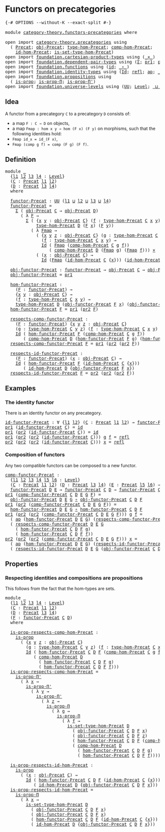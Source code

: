# Functors on precategories

<pre class="Agda"><a id="38" class="Symbol">{-#</a> <a id="42" class="Keyword">OPTIONS</a> <a id="50" class="Pragma">--without-K</a> <a id="62" class="Pragma">--exact-split</a> <a id="76" class="Symbol">#-}</a>

<a id="81" class="Keyword">module</a> <a id="88" href="category-theory.functors-precategories.html" class="Module">category-theory.functors-precategories</a> <a id="127" class="Keyword">where</a>

<a id="134" class="Keyword">open</a> <a id="139" class="Keyword">import</a> <a id="146" href="category-theory.precategories.html" class="Module">category-theory.precategories</a> <a id="176" class="Keyword">using</a>
  <a id="184" class="Symbol">(</a> <a id="186" href="category-theory.precategories.html#2242" class="Function">Precat</a><a id="192" class="Symbol">;</a> <a id="194" href="category-theory.precategories.html#2555" class="Function">obj-Precat</a><a id="204" class="Symbol">;</a> <a id="206" href="category-theory.precategories.html#2674" class="Function">type-hom-Precat</a><a id="221" class="Symbol">;</a> <a id="223" href="category-theory.precategories.html#3056" class="Function">comp-hom-Precat</a><a id="238" class="Symbol">;</a>
    <a id="244" href="category-theory.precategories.html#3833" class="Function">id-hom-Precat</a><a id="257" class="Symbol">;</a> <a id="259" href="category-theory.precategories.html#2772" class="Function">is-set-type-hom-Precat</a><a id="281" class="Symbol">)</a>
<a id="283" class="Keyword">open</a> <a id="288" class="Keyword">import</a> <a id="295" href="foundation.cartesian-product-types.html" class="Module">foundation.cartesian-product-types</a> <a id="330" class="Keyword">using</a> <a id="336" class="Symbol">(</a><a id="337" href="foundation-core.cartesian-product-types.html#577" class="Function Operator">_×_</a><a id="340" class="Symbol">)</a>
<a id="342" class="Keyword">open</a> <a id="347" class="Keyword">import</a> <a id="354" href="foundation.dependent-pair-types.html" class="Module">foundation.dependent-pair-types</a> <a id="386" class="Keyword">using</a> <a id="392" class="Symbol">(</a><a id="393" href="foundation-core.dependent-pair-types.html#502" class="Record">Σ</a><a id="394" class="Symbol">;</a> <a id="396" href="foundation-core.dependent-pair-types.html#592" class="Field">pr1</a><a id="399" class="Symbol">;</a> <a id="401" href="foundation-core.dependent-pair-types.html#604" class="Field">pr2</a><a id="404" class="Symbol">)</a>
<a id="406" class="Keyword">open</a> <a id="411" class="Keyword">import</a> <a id="418" href="foundation.functions.html" class="Module">foundation.functions</a> <a id="439" class="Keyword">using</a> <a id="445" class="Symbol">(</a><a id="446" href="foundation-core.functions.html#309" class="Function">id</a><a id="448" class="Symbol">;</a> <a id="450" href="foundation-core.functions.html#407" class="Function Operator">_∘_</a><a id="453" class="Symbol">)</a>
<a id="455" class="Keyword">open</a> <a id="460" class="Keyword">import</a> <a id="467" href="foundation.identity-types.html" class="Module">foundation.identity-types</a> <a id="493" class="Keyword">using</a> <a id="499" class="Symbol">(</a><a id="500" href="foundation-core.identity-types.html#1754" class="Datatype">Id</a><a id="502" class="Symbol">;</a> <a id="504" href="foundation-core.identity-types.html#1807" class="InductiveConstructor">refl</a><a id="508" class="Symbol">;</a> <a id="510" href="foundation-core.identity-types.html#3990" class="Function">ap</a><a id="512" class="Symbol">;</a> <a id="514" href="foundation-core.identity-types.html#2412" class="Function Operator">_∙_</a><a id="517" class="Symbol">)</a>
<a id="519" class="Keyword">open</a> <a id="524" class="Keyword">import</a> <a id="531" href="foundation.propositions.html" class="Module">foundation.propositions</a> <a id="555" class="Keyword">using</a>
  <a id="563" class="Symbol">(</a> <a id="565" href="foundation-core.propositions.html#1295" class="Function">is-prop</a><a id="572" class="Symbol">;</a> <a id="574" href="foundation-core.propositions.html#6147" class="Function">is-prop-Π</a><a id="583" class="Symbol">;</a> <a id="585" href="foundation-core.propositions.html#6908" class="Function">is-prop-Π&#39;</a><a id="595" class="Symbol">)</a>
<a id="597" class="Keyword">open</a> <a id="602" class="Keyword">import</a> <a id="609" href="foundation.universe-levels.html" class="Module">foundation.universe-levels</a> <a id="636" class="Keyword">using</a> <a id="642" class="Symbol">(</a><a id="643" href="foundation-core.universe-levels.html#222" class="Primitive">UU</a><a id="645" class="Symbol">;</a> <a id="647" href="Agda.Primitive.html#597" class="Postulate">Level</a><a id="652" class="Symbol">;</a> <a id="654" href="Agda.Primitive.html#810" class="Primitive Operator">_⊔_</a><a id="657" class="Symbol">)</a>
</pre>
## Idea

A functor from a precategory `C` to a precategory `D` consists of:
- a map `F : C → D` on objects,
- a map `Fmap : hom x y → hom (F x) (F y)` on morphisms,
such that the following identities hold:
- `Fmap id_x = id_(F x)`,
- `Fmap (comp g f) = comp (F g) (F f)`.

## Definition

<pre class="Agda"><a id="960" class="Keyword">module</a> <a id="967" href="category-theory.functors-precategories.html#967" class="Module">_</a>
  <a id="971" class="Symbol">{</a><a id="972" href="category-theory.functors-precategories.html#972" class="Bound">l1</a> <a id="975" href="category-theory.functors-precategories.html#975" class="Bound">l2</a> <a id="978" href="category-theory.functors-precategories.html#978" class="Bound">l3</a> <a id="981" href="category-theory.functors-precategories.html#981" class="Bound">l4</a> <a id="984" class="Symbol">:</a> <a id="986" href="Agda.Primitive.html#597" class="Postulate">Level</a><a id="991" class="Symbol">}</a>
  <a id="995" class="Symbol">(</a><a id="996" href="category-theory.functors-precategories.html#996" class="Bound">C</a> <a id="998" class="Symbol">:</a> <a id="1000" href="category-theory.precategories.html#2242" class="Function">Precat</a> <a id="1007" href="category-theory.functors-precategories.html#972" class="Bound">l1</a> <a id="1010" href="category-theory.functors-precategories.html#975" class="Bound">l2</a><a id="1012" class="Symbol">)</a>
  <a id="1016" class="Symbol">(</a><a id="1017" href="category-theory.functors-precategories.html#1017" class="Bound">D</a> <a id="1019" class="Symbol">:</a> <a id="1021" href="category-theory.precategories.html#2242" class="Function">Precat</a> <a id="1028" href="category-theory.functors-precategories.html#978" class="Bound">l3</a> <a id="1031" href="category-theory.functors-precategories.html#981" class="Bound">l4</a><a id="1033" class="Symbol">)</a>
  <a id="1037" class="Keyword">where</a>

  <a id="1046" href="category-theory.functors-precategories.html#1046" class="Function">functor-Precat</a> <a id="1061" class="Symbol">:</a> <a id="1063" href="foundation-core.universe-levels.html#222" class="Primitive">UU</a> <a id="1066" class="Symbol">(</a><a id="1067" href="category-theory.functors-precategories.html#972" class="Bound">l1</a> <a id="1070" href="Agda.Primitive.html#810" class="Primitive Operator">⊔</a> <a id="1072" href="category-theory.functors-precategories.html#975" class="Bound">l2</a> <a id="1075" href="Agda.Primitive.html#810" class="Primitive Operator">⊔</a> <a id="1077" href="category-theory.functors-precategories.html#978" class="Bound">l3</a> <a id="1080" href="Agda.Primitive.html#810" class="Primitive Operator">⊔</a> <a id="1082" href="category-theory.functors-precategories.html#981" class="Bound">l4</a><a id="1084" class="Symbol">)</a>
  <a id="1088" href="category-theory.functors-precategories.html#1046" class="Function">functor-Precat</a> <a id="1103" class="Symbol">=</a>
    <a id="1109" href="foundation-core.dependent-pair-types.html#502" class="Record">Σ</a> <a id="1111" class="Symbol">(</a> <a id="1113" href="category-theory.precategories.html#2555" class="Function">obj-Precat</a> <a id="1124" href="category-theory.functors-precategories.html#996" class="Bound">C</a> <a id="1126" class="Symbol">→</a> <a id="1128" href="category-theory.precategories.html#2555" class="Function">obj-Precat</a> <a id="1139" href="category-theory.functors-precategories.html#1017" class="Bound">D</a><a id="1140" class="Symbol">)</a>
      <a id="1148" class="Symbol">(</a> <a id="1150" class="Symbol">λ</a> <a id="1152" href="category-theory.functors-precategories.html#1152" class="Bound">F</a> <a id="1154" class="Symbol">→</a>
        <a id="1164" href="foundation-core.dependent-pair-types.html#502" class="Record">Σ</a> <a id="1166" class="Symbol">(</a> <a id="1168" class="Symbol">{</a><a id="1169" href="category-theory.functors-precategories.html#1169" class="Bound">x</a> <a id="1171" href="category-theory.functors-precategories.html#1171" class="Bound">y</a> <a id="1173" class="Symbol">:</a> <a id="1175" href="category-theory.precategories.html#2555" class="Function">obj-Precat</a> <a id="1186" href="category-theory.functors-precategories.html#996" class="Bound">C</a><a id="1187" class="Symbol">}</a> <a id="1189" class="Symbol">(</a><a id="1190" href="category-theory.functors-precategories.html#1190" class="Bound">f</a> <a id="1192" class="Symbol">:</a> <a id="1194" href="category-theory.precategories.html#2674" class="Function">type-hom-Precat</a> <a id="1210" href="category-theory.functors-precategories.html#996" class="Bound">C</a> <a id="1212" href="category-theory.functors-precategories.html#1169" class="Bound">x</a> <a id="1214" href="category-theory.functors-precategories.html#1171" class="Bound">y</a><a id="1215" class="Symbol">)</a> <a id="1217" class="Symbol">→</a>
            <a id="1231" href="category-theory.precategories.html#2674" class="Function">type-hom-Precat</a> <a id="1247" href="category-theory.functors-precategories.html#1017" class="Bound">D</a> <a id="1249" class="Symbol">(</a><a id="1250" href="category-theory.functors-precategories.html#1152" class="Bound">F</a> <a id="1252" href="category-theory.functors-precategories.html#1169" class="Bound">x</a><a id="1253" class="Symbol">)</a> <a id="1255" class="Symbol">(</a><a id="1256" href="category-theory.functors-precategories.html#1152" class="Bound">F</a> <a id="1258" href="category-theory.functors-precategories.html#1171" class="Bound">y</a><a id="1259" class="Symbol">))</a>
          <a id="1272" class="Symbol">(</a> <a id="1274" class="Symbol">λ</a> <a id="1276" href="category-theory.functors-precategories.html#1276" class="Bound">Fmap</a> <a id="1281" class="Symbol">→</a>
            <a id="1295" class="Symbol">(</a> <a id="1297" class="Symbol">{</a><a id="1298" href="category-theory.functors-precategories.html#1298" class="Bound">x</a> <a id="1300" href="category-theory.functors-precategories.html#1300" class="Bound">y</a> <a id="1302" href="category-theory.functors-precategories.html#1302" class="Bound">z</a> <a id="1304" class="Symbol">:</a> <a id="1306" href="category-theory.precategories.html#2555" class="Function">obj-Precat</a> <a id="1317" href="category-theory.functors-precategories.html#996" class="Bound">C</a><a id="1318" class="Symbol">}</a> <a id="1320" class="Symbol">(</a><a id="1321" href="category-theory.functors-precategories.html#1321" class="Bound">g</a> <a id="1323" class="Symbol">:</a> <a id="1325" href="category-theory.precategories.html#2674" class="Function">type-hom-Precat</a> <a id="1341" href="category-theory.functors-precategories.html#996" class="Bound">C</a> <a id="1343" href="category-theory.functors-precategories.html#1300" class="Bound">y</a> <a id="1345" href="category-theory.functors-precategories.html#1302" class="Bound">z</a><a id="1346" class="Symbol">)</a>
              <a id="1362" class="Symbol">(</a><a id="1363" href="category-theory.functors-precategories.html#1363" class="Bound">f</a> <a id="1365" class="Symbol">:</a> <a id="1367" href="category-theory.precategories.html#2674" class="Function">type-hom-Precat</a> <a id="1383" href="category-theory.functors-precategories.html#996" class="Bound">C</a> <a id="1385" href="category-theory.functors-precategories.html#1298" class="Bound">x</a> <a id="1387" href="category-theory.functors-precategories.html#1300" class="Bound">y</a><a id="1388" class="Symbol">)</a> <a id="1390" class="Symbol">→</a>
              <a id="1406" href="foundation-core.identity-types.html#1754" class="Datatype">Id</a> <a id="1409" class="Symbol">(</a> <a id="1411" href="category-theory.functors-precategories.html#1276" class="Bound">Fmap</a> <a id="1416" class="Symbol">(</a><a id="1417" href="category-theory.precategories.html#3056" class="Function">comp-hom-Precat</a> <a id="1433" href="category-theory.functors-precategories.html#996" class="Bound">C</a> <a id="1435" href="category-theory.functors-precategories.html#1321" class="Bound">g</a> <a id="1437" href="category-theory.functors-precategories.html#1363" class="Bound">f</a><a id="1438" class="Symbol">))</a>
                 <a id="1458" class="Symbol">(</a> <a id="1460" href="category-theory.precategories.html#3056" class="Function">comp-hom-Precat</a> <a id="1476" href="category-theory.functors-precategories.html#1017" class="Bound">D</a> <a id="1478" class="Symbol">(</a><a id="1479" href="category-theory.functors-precategories.html#1276" class="Bound">Fmap</a> <a id="1484" href="category-theory.functors-precategories.html#1321" class="Bound">g</a><a id="1485" class="Symbol">)</a> <a id="1487" class="Symbol">(</a><a id="1488" href="category-theory.functors-precategories.html#1276" class="Bound">Fmap</a> <a id="1493" href="category-theory.functors-precategories.html#1363" class="Bound">f</a><a id="1494" class="Symbol">)))</a> <a id="1498" href="foundation-core.cartesian-product-types.html#577" class="Function Operator">×</a>
            <a id="1512" class="Symbol">(</a> <a id="1514" class="Symbol">(</a><a id="1515" href="category-theory.functors-precategories.html#1515" class="Bound">x</a> <a id="1517" class="Symbol">:</a> <a id="1519" href="category-theory.precategories.html#2555" class="Function">obj-Precat</a> <a id="1530" href="category-theory.functors-precategories.html#996" class="Bound">C</a><a id="1531" class="Symbol">)</a> <a id="1533" class="Symbol">→</a>
              <a id="1549" href="foundation-core.identity-types.html#1754" class="Datatype">Id</a> <a id="1552" class="Symbol">(</a><a id="1553" href="category-theory.functors-precategories.html#1276" class="Bound">Fmap</a> <a id="1558" class="Symbol">(</a><a id="1559" href="category-theory.precategories.html#3833" class="Function">id-hom-Precat</a> <a id="1573" href="category-theory.functors-precategories.html#996" class="Bound">C</a> <a id="1575" class="Symbol">{</a><a id="1576" href="category-theory.functors-precategories.html#1515" class="Bound">x</a><a id="1577" class="Symbol">}))</a> <a id="1581" class="Symbol">(</a><a id="1582" href="category-theory.precategories.html#3833" class="Function">id-hom-Precat</a> <a id="1596" href="category-theory.functors-precategories.html#1017" class="Bound">D</a> <a id="1598" class="Symbol">{</a><a id="1599" href="category-theory.functors-precategories.html#1152" class="Bound">F</a> <a id="1601" href="category-theory.functors-precategories.html#1515" class="Bound">x</a><a id="1602" class="Symbol">}))))</a>

  <a id="1611" href="category-theory.functors-precategories.html#1611" class="Function">obj-functor-Precat</a> <a id="1630" class="Symbol">:</a> <a id="1632" href="category-theory.functors-precategories.html#1046" class="Function">functor-Precat</a> <a id="1647" class="Symbol">→</a> <a id="1649" href="category-theory.precategories.html#2555" class="Function">obj-Precat</a> <a id="1660" href="category-theory.functors-precategories.html#996" class="Bound">C</a> <a id="1662" class="Symbol">→</a> <a id="1664" href="category-theory.precategories.html#2555" class="Function">obj-Precat</a> <a id="1675" href="category-theory.functors-precategories.html#1017" class="Bound">D</a>
  <a id="1679" href="category-theory.functors-precategories.html#1611" class="Function">obj-functor-Precat</a> <a id="1698" class="Symbol">=</a> <a id="1700" href="foundation-core.dependent-pair-types.html#592" class="Field">pr1</a>

  <a id="1707" href="category-theory.functors-precategories.html#1707" class="Function">hom-functor-Precat</a> <a id="1726" class="Symbol">:</a>
    <a id="1732" class="Symbol">(</a><a id="1733" href="category-theory.functors-precategories.html#1733" class="Bound">F</a> <a id="1735" class="Symbol">:</a> <a id="1737" href="category-theory.functors-precategories.html#1046" class="Function">functor-Precat</a><a id="1751" class="Symbol">)</a> <a id="1753" class="Symbol">→</a>
    <a id="1759" class="Symbol">{</a><a id="1760" href="category-theory.functors-precategories.html#1760" class="Bound">x</a> <a id="1762" href="category-theory.functors-precategories.html#1762" class="Bound">y</a> <a id="1764" class="Symbol">:</a> <a id="1766" href="category-theory.precategories.html#2555" class="Function">obj-Precat</a> <a id="1777" href="category-theory.functors-precategories.html#996" class="Bound">C</a><a id="1778" class="Symbol">}</a> <a id="1780" class="Symbol">→</a>
    <a id="1786" class="Symbol">(</a><a id="1787" href="category-theory.functors-precategories.html#1787" class="Bound">f</a> <a id="1789" class="Symbol">:</a> <a id="1791" href="category-theory.precategories.html#2674" class="Function">type-hom-Precat</a> <a id="1807" href="category-theory.functors-precategories.html#996" class="Bound">C</a> <a id="1809" href="category-theory.functors-precategories.html#1760" class="Bound">x</a> <a id="1811" href="category-theory.functors-precategories.html#1762" class="Bound">y</a><a id="1812" class="Symbol">)</a> <a id="1814" class="Symbol">→</a>
    <a id="1820" href="category-theory.precategories.html#2674" class="Function">type-hom-Precat</a> <a id="1836" href="category-theory.functors-precategories.html#1017" class="Bound">D</a> <a id="1838" class="Symbol">(</a><a id="1839" href="category-theory.functors-precategories.html#1611" class="Function">obj-functor-Precat</a> <a id="1858" href="category-theory.functors-precategories.html#1733" class="Bound">F</a> <a id="1860" href="category-theory.functors-precategories.html#1760" class="Bound">x</a><a id="1861" class="Symbol">)</a> <a id="1863" class="Symbol">(</a><a id="1864" href="category-theory.functors-precategories.html#1611" class="Function">obj-functor-Precat</a> <a id="1883" href="category-theory.functors-precategories.html#1733" class="Bound">F</a> <a id="1885" href="category-theory.functors-precategories.html#1762" class="Bound">y</a><a id="1886" class="Symbol">)</a>
  <a id="1890" href="category-theory.functors-precategories.html#1707" class="Function">hom-functor-Precat</a> <a id="1909" href="category-theory.functors-precategories.html#1909" class="Bound">F</a> <a id="1911" class="Symbol">=</a> <a id="1913" href="foundation-core.dependent-pair-types.html#592" class="Field">pr1</a> <a id="1917" class="Symbol">(</a><a id="1918" href="foundation-core.dependent-pair-types.html#604" class="Field">pr2</a> <a id="1922" href="category-theory.functors-precategories.html#1909" class="Bound">F</a><a id="1923" class="Symbol">)</a>

  <a id="1928" href="category-theory.functors-precategories.html#1928" class="Function">respects-comp-functor-Precat</a> <a id="1957" class="Symbol">:</a>
    <a id="1963" class="Symbol">(</a><a id="1964" href="category-theory.functors-precategories.html#1964" class="Bound">F</a> <a id="1966" class="Symbol">:</a> <a id="1968" href="category-theory.functors-precategories.html#1046" class="Function">functor-Precat</a><a id="1982" class="Symbol">)</a> <a id="1984" class="Symbol">{</a><a id="1985" href="category-theory.functors-precategories.html#1985" class="Bound">x</a> <a id="1987" href="category-theory.functors-precategories.html#1987" class="Bound">y</a> <a id="1989" href="category-theory.functors-precategories.html#1989" class="Bound">z</a> <a id="1991" class="Symbol">:</a> <a id="1993" href="category-theory.precategories.html#2555" class="Function">obj-Precat</a> <a id="2004" href="category-theory.functors-precategories.html#996" class="Bound">C</a><a id="2005" class="Symbol">}</a>
    <a id="2011" class="Symbol">(</a><a id="2012" href="category-theory.functors-precategories.html#2012" class="Bound">g</a> <a id="2014" class="Symbol">:</a> <a id="2016" href="category-theory.precategories.html#2674" class="Function">type-hom-Precat</a> <a id="2032" href="category-theory.functors-precategories.html#996" class="Bound">C</a> <a id="2034" href="category-theory.functors-precategories.html#1987" class="Bound">y</a> <a id="2036" href="category-theory.functors-precategories.html#1989" class="Bound">z</a><a id="2037" class="Symbol">)</a> <a id="2039" class="Symbol">(</a><a id="2040" href="category-theory.functors-precategories.html#2040" class="Bound">f</a> <a id="2042" class="Symbol">:</a> <a id="2044" href="category-theory.precategories.html#2674" class="Function">type-hom-Precat</a> <a id="2060" href="category-theory.functors-precategories.html#996" class="Bound">C</a> <a id="2062" href="category-theory.functors-precategories.html#1985" class="Bound">x</a> <a id="2064" href="category-theory.functors-precategories.html#1987" class="Bound">y</a><a id="2065" class="Symbol">)</a> <a id="2067" class="Symbol">→</a>
    <a id="2073" href="foundation-core.identity-types.html#1754" class="Datatype">Id</a> <a id="2076" class="Symbol">(</a> <a id="2078" href="category-theory.functors-precategories.html#1707" class="Function">hom-functor-Precat</a> <a id="2097" href="category-theory.functors-precategories.html#1964" class="Bound">F</a> <a id="2099" class="Symbol">(</a><a id="2100" href="category-theory.precategories.html#3056" class="Function">comp-hom-Precat</a> <a id="2116" href="category-theory.functors-precategories.html#996" class="Bound">C</a> <a id="2118" href="category-theory.functors-precategories.html#2012" class="Bound">g</a> <a id="2120" href="category-theory.functors-precategories.html#2040" class="Bound">f</a><a id="2121" class="Symbol">))</a>
       <a id="2131" class="Symbol">(</a> <a id="2133" href="category-theory.precategories.html#3056" class="Function">comp-hom-Precat</a> <a id="2149" href="category-theory.functors-precategories.html#1017" class="Bound">D</a> <a id="2151" class="Symbol">(</a><a id="2152" href="category-theory.functors-precategories.html#1707" class="Function">hom-functor-Precat</a> <a id="2171" href="category-theory.functors-precategories.html#1964" class="Bound">F</a> <a id="2173" href="category-theory.functors-precategories.html#2012" class="Bound">g</a><a id="2174" class="Symbol">)</a> <a id="2176" class="Symbol">(</a><a id="2177" href="category-theory.functors-precategories.html#1707" class="Function">hom-functor-Precat</a> <a id="2196" href="category-theory.functors-precategories.html#1964" class="Bound">F</a> <a id="2198" href="category-theory.functors-precategories.html#2040" class="Bound">f</a><a id="2199" class="Symbol">))</a>
  <a id="2204" href="category-theory.functors-precategories.html#1928" class="Function">respects-comp-functor-Precat</a> <a id="2233" href="category-theory.functors-precategories.html#2233" class="Bound">F</a> <a id="2235" class="Symbol">=</a> <a id="2237" href="foundation-core.dependent-pair-types.html#592" class="Field">pr1</a> <a id="2241" class="Symbol">(</a><a id="2242" href="foundation-core.dependent-pair-types.html#604" class="Field">pr2</a> <a id="2246" class="Symbol">(</a><a id="2247" href="foundation-core.dependent-pair-types.html#604" class="Field">pr2</a> <a id="2251" href="category-theory.functors-precategories.html#2233" class="Bound">F</a><a id="2252" class="Symbol">))</a>

  <a id="2258" href="category-theory.functors-precategories.html#2258" class="Function">respects-id-functor-Precat</a> <a id="2285" class="Symbol">:</a>
    <a id="2291" class="Symbol">(</a><a id="2292" href="category-theory.functors-precategories.html#2292" class="Bound">F</a> <a id="2294" class="Symbol">:</a> <a id="2296" href="category-theory.functors-precategories.html#1046" class="Function">functor-Precat</a><a id="2310" class="Symbol">)</a> <a id="2312" class="Symbol">(</a><a id="2313" href="category-theory.functors-precategories.html#2313" class="Bound">x</a> <a id="2315" class="Symbol">:</a> <a id="2317" href="category-theory.precategories.html#2555" class="Function">obj-Precat</a> <a id="2328" href="category-theory.functors-precategories.html#996" class="Bound">C</a><a id="2329" class="Symbol">)</a> <a id="2331" class="Symbol">→</a>
    <a id="2337" href="foundation-core.identity-types.html#1754" class="Datatype">Id</a> <a id="2340" class="Symbol">(</a> <a id="2342" href="category-theory.functors-precategories.html#1707" class="Function">hom-functor-Precat</a> <a id="2361" href="category-theory.functors-precategories.html#2292" class="Bound">F</a> <a id="2363" class="Symbol">(</a><a id="2364" href="category-theory.precategories.html#3833" class="Function">id-hom-Precat</a> <a id="2378" href="category-theory.functors-precategories.html#996" class="Bound">C</a> <a id="2380" class="Symbol">{</a><a id="2381" href="category-theory.functors-precategories.html#2313" class="Bound">x</a><a id="2382" class="Symbol">}))</a>
       <a id="2393" class="Symbol">(</a> <a id="2395" href="category-theory.precategories.html#3833" class="Function">id-hom-Precat</a> <a id="2409" href="category-theory.functors-precategories.html#1017" class="Bound">D</a> <a id="2411" class="Symbol">{</a><a id="2412" href="category-theory.functors-precategories.html#1611" class="Function">obj-functor-Precat</a> <a id="2431" href="category-theory.functors-precategories.html#2292" class="Bound">F</a> <a id="2433" href="category-theory.functors-precategories.html#2313" class="Bound">x</a><a id="2434" class="Symbol">})</a>
  <a id="2439" href="category-theory.functors-precategories.html#2258" class="Function">respects-id-functor-Precat</a> <a id="2466" href="category-theory.functors-precategories.html#2466" class="Bound">F</a> <a id="2468" class="Symbol">=</a> <a id="2470" href="foundation-core.dependent-pair-types.html#604" class="Field">pr2</a> <a id="2474" class="Symbol">(</a><a id="2475" href="foundation-core.dependent-pair-types.html#604" class="Field">pr2</a> <a id="2479" class="Symbol">(</a><a id="2480" href="foundation-core.dependent-pair-types.html#604" class="Field">pr2</a> <a id="2484" href="category-theory.functors-precategories.html#2466" class="Bound">F</a><a id="2485" class="Symbol">))</a>
</pre>
## Examples

### The identity functor

There is an identity functor on any precategory.

<pre class="Agda"><a id="id-functor-Precat"></a><a id="2590" href="category-theory.functors-precategories.html#2590" class="Function">id-functor-Precat</a> <a id="2608" class="Symbol">:</a> <a id="2610" class="Symbol">∀</a> <a id="2612" class="Symbol">{</a><a id="2613" href="category-theory.functors-precategories.html#2613" class="Bound">l1</a> <a id="2616" href="category-theory.functors-precategories.html#2616" class="Bound">l2</a><a id="2618" class="Symbol">}</a> <a id="2620" class="Symbol">(</a><a id="2621" href="category-theory.functors-precategories.html#2621" class="Bound">C</a> <a id="2623" class="Symbol">:</a> <a id="2625" href="category-theory.precategories.html#2242" class="Function">Precat</a> <a id="2632" href="category-theory.functors-precategories.html#2613" class="Bound">l1</a> <a id="2635" href="category-theory.functors-precategories.html#2616" class="Bound">l2</a><a id="2637" class="Symbol">)</a> <a id="2639" class="Symbol">→</a> <a id="2641" href="category-theory.functors-precategories.html#1046" class="Function">functor-Precat</a> <a id="2656" href="category-theory.functors-precategories.html#2621" class="Bound">C</a> <a id="2658" href="category-theory.functors-precategories.html#2621" class="Bound">C</a>
<a id="2660" href="foundation-core.dependent-pair-types.html#592" class="Field">pr1</a> <a id="2664" class="Symbol">(</a><a id="2665" href="category-theory.functors-precategories.html#2590" class="Function">id-functor-Precat</a> <a id="2683" href="category-theory.functors-precategories.html#2683" class="Bound">C</a><a id="2684" class="Symbol">)</a> <a id="2686" class="Symbol">=</a> <a id="2688" href="foundation-core.functions.html#309" class="Function">id</a>
<a id="2691" href="foundation-core.dependent-pair-types.html#592" class="Field">pr1</a> <a id="2695" class="Symbol">(</a><a id="2696" href="foundation-core.dependent-pair-types.html#604" class="Field">pr2</a> <a id="2700" class="Symbol">(</a><a id="2701" href="category-theory.functors-precategories.html#2590" class="Function">id-functor-Precat</a> <a id="2719" href="category-theory.functors-precategories.html#2719" class="Bound">C</a><a id="2720" class="Symbol">))</a> <a id="2723" class="Symbol">=</a> <a id="2725" href="foundation-core.functions.html#309" class="Function">id</a>
<a id="2728" href="foundation-core.dependent-pair-types.html#592" class="Field">pr1</a> <a id="2732" class="Symbol">(</a><a id="2733" href="foundation-core.dependent-pair-types.html#604" class="Field">pr2</a> <a id="2737" class="Symbol">(</a><a id="2738" href="foundation-core.dependent-pair-types.html#604" class="Field">pr2</a> <a id="2742" class="Symbol">(</a><a id="2743" href="category-theory.functors-precategories.html#2590" class="Function">id-functor-Precat</a> <a id="2761" href="category-theory.functors-precategories.html#2761" class="Bound">C</a><a id="2762" class="Symbol">)))</a> <a id="2766" href="category-theory.functors-precategories.html#2766" class="Bound">g</a> <a id="2768" href="category-theory.functors-precategories.html#2768" class="Bound">f</a> <a id="2770" class="Symbol">=</a> <a id="2772" href="foundation-core.identity-types.html#1807" class="InductiveConstructor">refl</a>
<a id="2777" href="foundation-core.dependent-pair-types.html#604" class="Field">pr2</a> <a id="2781" class="Symbol">(</a><a id="2782" href="foundation-core.dependent-pair-types.html#604" class="Field">pr2</a> <a id="2786" class="Symbol">(</a><a id="2787" href="foundation-core.dependent-pair-types.html#604" class="Field">pr2</a> <a id="2791" class="Symbol">(</a><a id="2792" href="category-theory.functors-precategories.html#2590" class="Function">id-functor-Precat</a> <a id="2810" href="category-theory.functors-precategories.html#2810" class="Bound">C</a><a id="2811" class="Symbol">)))</a> <a id="2815" href="category-theory.functors-precategories.html#2815" class="Bound">x</a> <a id="2817" class="Symbol">=</a> <a id="2819" href="foundation-core.identity-types.html#1807" class="InductiveConstructor">refl</a>
</pre>
### Composition of functors

Any two compatible functors can be composed to a new functor.

<pre class="Agda"><a id="comp-functor-Precat"></a><a id="2929" href="category-theory.functors-precategories.html#2929" class="Function">comp-functor-Precat</a> <a id="2949" class="Symbol">:</a>
  <a id="2953" class="Symbol">{</a><a id="2954" href="category-theory.functors-precategories.html#2954" class="Bound">l1</a> <a id="2957" href="category-theory.functors-precategories.html#2957" class="Bound">l2</a> <a id="2960" href="category-theory.functors-precategories.html#2960" class="Bound">l3</a> <a id="2963" href="category-theory.functors-precategories.html#2963" class="Bound">l4</a> <a id="2966" href="category-theory.functors-precategories.html#2966" class="Bound">l5</a> <a id="2969" href="category-theory.functors-precategories.html#2969" class="Bound">l6</a> <a id="2972" class="Symbol">:</a> <a id="2974" href="Agda.Primitive.html#597" class="Postulate">Level</a><a id="2979" class="Symbol">}</a>
  <a id="2983" class="Symbol">(</a><a id="2984" href="category-theory.functors-precategories.html#2984" class="Bound">C</a> <a id="2986" class="Symbol">:</a> <a id="2988" href="category-theory.precategories.html#2242" class="Function">Precat</a> <a id="2995" href="category-theory.functors-precategories.html#2954" class="Bound">l1</a> <a id="2998" href="category-theory.functors-precategories.html#2957" class="Bound">l2</a><a id="3000" class="Symbol">)</a> <a id="3002" class="Symbol">(</a><a id="3003" href="category-theory.functors-precategories.html#3003" class="Bound">D</a> <a id="3005" class="Symbol">:</a> <a id="3007" href="category-theory.precategories.html#2242" class="Function">Precat</a> <a id="3014" href="category-theory.functors-precategories.html#2960" class="Bound">l3</a> <a id="3017" href="category-theory.functors-precategories.html#2963" class="Bound">l4</a><a id="3019" class="Symbol">)</a> <a id="3021" class="Symbol">(</a><a id="3022" href="category-theory.functors-precategories.html#3022" class="Bound">E</a> <a id="3024" class="Symbol">:</a> <a id="3026" href="category-theory.precategories.html#2242" class="Function">Precat</a> <a id="3033" href="category-theory.functors-precategories.html#2966" class="Bound">l5</a> <a id="3036" href="category-theory.functors-precategories.html#2969" class="Bound">l6</a><a id="3038" class="Symbol">)</a> <a id="3040" class="Symbol">→</a>
  <a id="3044" href="category-theory.functors-precategories.html#1046" class="Function">functor-Precat</a> <a id="3059" href="category-theory.functors-precategories.html#3003" class="Bound">D</a> <a id="3061" href="category-theory.functors-precategories.html#3022" class="Bound">E</a> <a id="3063" class="Symbol">→</a> <a id="3065" href="category-theory.functors-precategories.html#1046" class="Function">functor-Precat</a> <a id="3080" href="category-theory.functors-precategories.html#2984" class="Bound">C</a> <a id="3082" href="category-theory.functors-precategories.html#3003" class="Bound">D</a> <a id="3084" class="Symbol">→</a> <a id="3086" href="category-theory.functors-precategories.html#1046" class="Function">functor-Precat</a> <a id="3101" href="category-theory.functors-precategories.html#2984" class="Bound">C</a> <a id="3103" href="category-theory.functors-precategories.html#3022" class="Bound">E</a>
<a id="3105" href="foundation-core.dependent-pair-types.html#592" class="Field">pr1</a> <a id="3109" class="Symbol">(</a><a id="3110" href="category-theory.functors-precategories.html#2929" class="Function">comp-functor-Precat</a> <a id="3130" href="category-theory.functors-precategories.html#3130" class="Bound">C</a> <a id="3132" href="category-theory.functors-precategories.html#3132" class="Bound">D</a> <a id="3134" href="category-theory.functors-precategories.html#3134" class="Bound">E</a> <a id="3136" href="category-theory.functors-precategories.html#3136" class="Bound">G</a> <a id="3138" href="category-theory.functors-precategories.html#3138" class="Bound">F</a><a id="3139" class="Symbol">)</a> <a id="3141" class="Symbol">=</a>
  <a id="3145" href="category-theory.functors-precategories.html#1611" class="Function">obj-functor-Precat</a> <a id="3164" href="category-theory.functors-precategories.html#3132" class="Bound">D</a> <a id="3166" href="category-theory.functors-precategories.html#3134" class="Bound">E</a> <a id="3168" href="category-theory.functors-precategories.html#3136" class="Bound">G</a> <a id="3170" href="foundation-core.functions.html#407" class="Function Operator">∘</a> <a id="3172" href="category-theory.functors-precategories.html#1611" class="Function">obj-functor-Precat</a> <a id="3191" href="category-theory.functors-precategories.html#3130" class="Bound">C</a> <a id="3193" href="category-theory.functors-precategories.html#3132" class="Bound">D</a> <a id="3195" href="category-theory.functors-precategories.html#3138" class="Bound">F</a>
<a id="3197" href="foundation-core.dependent-pair-types.html#592" class="Field">pr1</a> <a id="3201" class="Symbol">(</a><a id="3202" href="foundation-core.dependent-pair-types.html#604" class="Field">pr2</a> <a id="3206" class="Symbol">(</a><a id="3207" href="category-theory.functors-precategories.html#2929" class="Function">comp-functor-Precat</a> <a id="3227" href="category-theory.functors-precategories.html#3227" class="Bound">C</a> <a id="3229" href="category-theory.functors-precategories.html#3229" class="Bound">D</a> <a id="3231" href="category-theory.functors-precategories.html#3231" class="Bound">E</a> <a id="3233" href="category-theory.functors-precategories.html#3233" class="Bound">G</a> <a id="3235" href="category-theory.functors-precategories.html#3235" class="Bound">F</a><a id="3236" class="Symbol">))</a> <a id="3239" class="Symbol">=</a>
  <a id="3243" href="category-theory.functors-precategories.html#1707" class="Function">hom-functor-Precat</a> <a id="3262" href="category-theory.functors-precategories.html#3229" class="Bound">D</a> <a id="3264" href="category-theory.functors-precategories.html#3231" class="Bound">E</a> <a id="3266" href="category-theory.functors-precategories.html#3233" class="Bound">G</a> <a id="3268" href="foundation-core.functions.html#407" class="Function Operator">∘</a> <a id="3270" href="category-theory.functors-precategories.html#1707" class="Function">hom-functor-Precat</a> <a id="3289" href="category-theory.functors-precategories.html#3227" class="Bound">C</a> <a id="3291" href="category-theory.functors-precategories.html#3229" class="Bound">D</a> <a id="3293" href="category-theory.functors-precategories.html#3235" class="Bound">F</a>
<a id="3295" href="foundation-core.dependent-pair-types.html#592" class="Field">pr1</a> <a id="3299" class="Symbol">(</a><a id="3300" href="foundation-core.dependent-pair-types.html#604" class="Field">pr2</a> <a id="3304" class="Symbol">(</a><a id="3305" href="foundation-core.dependent-pair-types.html#604" class="Field">pr2</a> <a id="3309" class="Symbol">(</a><a id="3310" href="category-theory.functors-precategories.html#2929" class="Function">comp-functor-Precat</a> <a id="3330" href="category-theory.functors-precategories.html#3330" class="Bound">C</a> <a id="3332" href="category-theory.functors-precategories.html#3332" class="Bound">D</a> <a id="3334" href="category-theory.functors-precategories.html#3334" class="Bound">E</a> <a id="3336" href="category-theory.functors-precategories.html#3336" class="Bound">G</a> <a id="3338" href="category-theory.functors-precategories.html#3338" class="Bound">F</a><a id="3339" class="Symbol">)))</a> <a id="3343" href="category-theory.functors-precategories.html#3343" class="Bound">g</a> <a id="3345" href="category-theory.functors-precategories.html#3345" class="Bound">f</a> <a id="3347" class="Symbol">=</a>
  <a id="3351" class="Symbol">(</a> <a id="3353" href="foundation-core.identity-types.html#3990" class="Function">ap</a> <a id="3356" class="Symbol">(</a><a id="3357" href="category-theory.functors-precategories.html#1707" class="Function">hom-functor-Precat</a> <a id="3376" href="category-theory.functors-precategories.html#3332" class="Bound">D</a> <a id="3378" href="category-theory.functors-precategories.html#3334" class="Bound">E</a> <a id="3380" href="category-theory.functors-precategories.html#3336" class="Bound">G</a><a id="3381" class="Symbol">)</a> <a id="3383" class="Symbol">(</a><a id="3384" href="category-theory.functors-precategories.html#1928" class="Function">respects-comp-functor-Precat</a> <a id="3413" href="category-theory.functors-precategories.html#3330" class="Bound">C</a> <a id="3415" href="category-theory.functors-precategories.html#3332" class="Bound">D</a> <a id="3417" href="category-theory.functors-precategories.html#3338" class="Bound">F</a> <a id="3419" href="category-theory.functors-precategories.html#3343" class="Bound">g</a> <a id="3421" href="category-theory.functors-precategories.html#3345" class="Bound">f</a><a id="3422" class="Symbol">))</a> <a id="3425" href="foundation-core.identity-types.html#2412" class="Function Operator">∙</a>
  <a id="3429" class="Symbol">(</a> <a id="3431" href="category-theory.functors-precategories.html#1928" class="Function">respects-comp-functor-Precat</a> <a id="3460" href="category-theory.functors-precategories.html#3332" class="Bound">D</a> <a id="3462" href="category-theory.functors-precategories.html#3334" class="Bound">E</a> <a id="3464" href="category-theory.functors-precategories.html#3336" class="Bound">G</a>
    <a id="3470" class="Symbol">(</a> <a id="3472" href="category-theory.functors-precategories.html#1707" class="Function">hom-functor-Precat</a> <a id="3491" href="category-theory.functors-precategories.html#3330" class="Bound">C</a> <a id="3493" href="category-theory.functors-precategories.html#3332" class="Bound">D</a> <a id="3495" href="category-theory.functors-precategories.html#3338" class="Bound">F</a> <a id="3497" href="category-theory.functors-precategories.html#3343" class="Bound">g</a><a id="3498" class="Symbol">)</a>
    <a id="3504" class="Symbol">(</a> <a id="3506" href="category-theory.functors-precategories.html#1707" class="Function">hom-functor-Precat</a> <a id="3525" href="category-theory.functors-precategories.html#3330" class="Bound">C</a> <a id="3527" href="category-theory.functors-precategories.html#3332" class="Bound">D</a> <a id="3529" href="category-theory.functors-precategories.html#3338" class="Bound">F</a> <a id="3531" href="category-theory.functors-precategories.html#3345" class="Bound">f</a><a id="3532" class="Symbol">))</a>
<a id="3535" href="foundation-core.dependent-pair-types.html#604" class="Field">pr2</a> <a id="3539" class="Symbol">(</a><a id="3540" href="foundation-core.dependent-pair-types.html#604" class="Field">pr2</a> <a id="3544" class="Symbol">(</a><a id="3545" href="foundation-core.dependent-pair-types.html#604" class="Field">pr2</a> <a id="3549" class="Symbol">(</a><a id="3550" href="category-theory.functors-precategories.html#2929" class="Function">comp-functor-Precat</a> <a id="3570" href="category-theory.functors-precategories.html#3570" class="Bound">C</a> <a id="3572" href="category-theory.functors-precategories.html#3572" class="Bound">D</a> <a id="3574" href="category-theory.functors-precategories.html#3574" class="Bound">E</a> <a id="3576" href="category-theory.functors-precategories.html#3576" class="Bound">G</a> <a id="3578" href="category-theory.functors-precategories.html#3578" class="Bound">F</a><a id="3579" class="Symbol">)))</a> <a id="3583" href="category-theory.functors-precategories.html#3583" class="Bound">x</a> <a id="3585" class="Symbol">=</a>
  <a id="3589" class="Symbol">(</a> <a id="3591" href="foundation-core.identity-types.html#3990" class="Function">ap</a> <a id="3594" class="Symbol">(</a><a id="3595" href="category-theory.functors-precategories.html#1707" class="Function">hom-functor-Precat</a> <a id="3614" href="category-theory.functors-precategories.html#3572" class="Bound">D</a> <a id="3616" href="category-theory.functors-precategories.html#3574" class="Bound">E</a> <a id="3618" href="category-theory.functors-precategories.html#3576" class="Bound">G</a><a id="3619" class="Symbol">)</a> <a id="3621" class="Symbol">(</a><a id="3622" href="category-theory.functors-precategories.html#2258" class="Function">respects-id-functor-Precat</a> <a id="3649" href="category-theory.functors-precategories.html#3570" class="Bound">C</a> <a id="3651" href="category-theory.functors-precategories.html#3572" class="Bound">D</a> <a id="3653" href="category-theory.functors-precategories.html#3578" class="Bound">F</a> <a id="3655" href="category-theory.functors-precategories.html#3583" class="Bound">x</a><a id="3656" class="Symbol">))</a> <a id="3659" href="foundation-core.identity-types.html#2412" class="Function Operator">∙</a>
  <a id="3663" class="Symbol">(</a> <a id="3665" href="category-theory.functors-precategories.html#2258" class="Function">respects-id-functor-Precat</a> <a id="3692" href="category-theory.functors-precategories.html#3572" class="Bound">D</a> <a id="3694" href="category-theory.functors-precategories.html#3574" class="Bound">E</a> <a id="3696" href="category-theory.functors-precategories.html#3576" class="Bound">G</a> <a id="3698" class="Symbol">(</a><a id="3699" href="category-theory.functors-precategories.html#1611" class="Function">obj-functor-Precat</a> <a id="3718" href="category-theory.functors-precategories.html#3570" class="Bound">C</a> <a id="3720" href="category-theory.functors-precategories.html#3572" class="Bound">D</a> <a id="3722" href="category-theory.functors-precategories.html#3578" class="Bound">F</a> <a id="3724" href="category-theory.functors-precategories.html#3583" class="Bound">x</a><a id="3725" class="Symbol">))</a>
</pre>
## Properties

### Respecting identities and compositions are propositions

This follows from the fact that the hom-types are sets.

<pre class="Agda"><a id="3874" class="Keyword">module</a> <a id="3881" href="category-theory.functors-precategories.html#3881" class="Module">_</a>
  <a id="3885" class="Symbol">{</a><a id="3886" href="category-theory.functors-precategories.html#3886" class="Bound">l1</a> <a id="3889" href="category-theory.functors-precategories.html#3889" class="Bound">l2</a> <a id="3892" href="category-theory.functors-precategories.html#3892" class="Bound">l3</a> <a id="3895" href="category-theory.functors-precategories.html#3895" class="Bound">l4</a> <a id="3898" class="Symbol">:</a> <a id="3900" href="Agda.Primitive.html#597" class="Postulate">Level</a><a id="3905" class="Symbol">}</a>
  <a id="3909" class="Symbol">(</a><a id="3910" href="category-theory.functors-precategories.html#3910" class="Bound">C</a> <a id="3912" class="Symbol">:</a> <a id="3914" href="category-theory.precategories.html#2242" class="Function">Precat</a> <a id="3921" href="category-theory.functors-precategories.html#3886" class="Bound">l1</a> <a id="3924" href="category-theory.functors-precategories.html#3889" class="Bound">l2</a><a id="3926" class="Symbol">)</a>
  <a id="3930" class="Symbol">(</a><a id="3931" href="category-theory.functors-precategories.html#3931" class="Bound">D</a> <a id="3933" class="Symbol">:</a> <a id="3935" href="category-theory.precategories.html#2242" class="Function">Precat</a> <a id="3942" href="category-theory.functors-precategories.html#3892" class="Bound">l3</a> <a id="3945" href="category-theory.functors-precategories.html#3895" class="Bound">l4</a><a id="3947" class="Symbol">)</a>
  <a id="3951" class="Symbol">(</a><a id="3952" href="category-theory.functors-precategories.html#3952" class="Bound">F</a> <a id="3954" class="Symbol">:</a> <a id="3956" href="category-theory.functors-precategories.html#1046" class="Function">functor-Precat</a> <a id="3971" href="category-theory.functors-precategories.html#3910" class="Bound">C</a> <a id="3973" href="category-theory.functors-precategories.html#3931" class="Bound">D</a><a id="3974" class="Symbol">)</a>
  <a id="3978" class="Keyword">where</a>

  <a id="3987" href="category-theory.functors-precategories.html#3987" class="Function">is-prop-respects-comp-hom-Precat</a> <a id="4020" class="Symbol">:</a>
    <a id="4026" href="foundation-core.propositions.html#1295" class="Function">is-prop</a>
      <a id="4040" class="Symbol">(</a> <a id="4042" class="Symbol">{</a><a id="4043" href="category-theory.functors-precategories.html#4043" class="Bound">x</a> <a id="4045" href="category-theory.functors-precategories.html#4045" class="Bound">y</a> <a id="4047" href="category-theory.functors-precategories.html#4047" class="Bound">z</a> <a id="4049" class="Symbol">:</a> <a id="4051" href="category-theory.precategories.html#2555" class="Function">obj-Precat</a> <a id="4062" href="category-theory.functors-precategories.html#3910" class="Bound">C</a><a id="4063" class="Symbol">}</a>
        <a id="4073" class="Symbol">(</a><a id="4074" href="category-theory.functors-precategories.html#4074" class="Bound">g</a> <a id="4076" class="Symbol">:</a> <a id="4078" href="category-theory.precategories.html#2674" class="Function">type-hom-Precat</a> <a id="4094" href="category-theory.functors-precategories.html#3910" class="Bound">C</a> <a id="4096" href="category-theory.functors-precategories.html#4045" class="Bound">y</a> <a id="4098" href="category-theory.functors-precategories.html#4047" class="Bound">z</a><a id="4099" class="Symbol">)</a> <a id="4101" class="Symbol">(</a><a id="4102" href="category-theory.functors-precategories.html#4102" class="Bound">f</a> <a id="4104" class="Symbol">:</a> <a id="4106" href="category-theory.precategories.html#2674" class="Function">type-hom-Precat</a> <a id="4122" href="category-theory.functors-precategories.html#3910" class="Bound">C</a> <a id="4124" href="category-theory.functors-precategories.html#4043" class="Bound">x</a> <a id="4126" href="category-theory.functors-precategories.html#4045" class="Bound">y</a><a id="4127" class="Symbol">)</a> <a id="4129" class="Symbol">→</a>
        <a id="4139" href="foundation-core.identity-types.html#1754" class="Datatype">Id</a> <a id="4142" class="Symbol">(</a> <a id="4144" href="category-theory.functors-precategories.html#1707" class="Function">hom-functor-Precat</a> <a id="4163" href="category-theory.functors-precategories.html#3910" class="Bound">C</a> <a id="4165" href="category-theory.functors-precategories.html#3931" class="Bound">D</a> <a id="4167" href="category-theory.functors-precategories.html#3952" class="Bound">F</a> <a id="4169" class="Symbol">(</a><a id="4170" href="category-theory.precategories.html#3056" class="Function">comp-hom-Precat</a> <a id="4186" href="category-theory.functors-precategories.html#3910" class="Bound">C</a> <a id="4188" href="category-theory.functors-precategories.html#4074" class="Bound">g</a> <a id="4190" href="category-theory.functors-precategories.html#4102" class="Bound">f</a><a id="4191" class="Symbol">))</a>
           <a id="4205" class="Symbol">(</a> <a id="4207" href="category-theory.precategories.html#3056" class="Function">comp-hom-Precat</a> <a id="4223" href="category-theory.functors-precategories.html#3931" class="Bound">D</a>
             <a id="4238" class="Symbol">(</a> <a id="4240" href="category-theory.functors-precategories.html#1707" class="Function">hom-functor-Precat</a> <a id="4259" href="category-theory.functors-precategories.html#3910" class="Bound">C</a> <a id="4261" href="category-theory.functors-precategories.html#3931" class="Bound">D</a> <a id="4263" href="category-theory.functors-precategories.html#3952" class="Bound">F</a> <a id="4265" href="category-theory.functors-precategories.html#4074" class="Bound">g</a><a id="4266" class="Symbol">)</a>
             <a id="4281" class="Symbol">(</a> <a id="4283" href="category-theory.functors-precategories.html#1707" class="Function">hom-functor-Precat</a> <a id="4302" href="category-theory.functors-precategories.html#3910" class="Bound">C</a> <a id="4304" href="category-theory.functors-precategories.html#3931" class="Bound">D</a> <a id="4306" href="category-theory.functors-precategories.html#3952" class="Bound">F</a> <a id="4308" href="category-theory.functors-precategories.html#4102" class="Bound">f</a><a id="4309" class="Symbol">)))</a>
  <a id="4315" href="category-theory.functors-precategories.html#3987" class="Function">is-prop-respects-comp-hom-Precat</a> <a id="4348" class="Symbol">=</a>
    <a id="4354" href="foundation-core.propositions.html#6908" class="Function">is-prop-Π&#39;</a>
      <a id="4371" class="Symbol">(</a> <a id="4373" class="Symbol">λ</a> <a id="4375" href="category-theory.functors-precategories.html#4375" class="Bound">x</a> <a id="4377" class="Symbol">→</a>
        <a id="4387" href="foundation-core.propositions.html#6908" class="Function">is-prop-Π&#39;</a>
          <a id="4408" class="Symbol">(</a> <a id="4410" class="Symbol">λ</a> <a id="4412" href="category-theory.functors-precategories.html#4412" class="Bound">y</a> <a id="4414" class="Symbol">→</a>
            <a id="4428" href="foundation-core.propositions.html#6908" class="Function">is-prop-Π&#39;</a>
              <a id="4453" class="Symbol">(</a> <a id="4455" class="Symbol">λ</a> <a id="4457" href="category-theory.functors-precategories.html#4457" class="Bound">z</a> <a id="4459" class="Symbol">→</a>
                <a id="4477" href="foundation-core.propositions.html#6147" class="Function">is-prop-Π</a>
                  <a id="4505" class="Symbol">(</a> <a id="4507" class="Symbol">λ</a> <a id="4509" href="category-theory.functors-precategories.html#4509" class="Bound">g</a> <a id="4511" class="Symbol">→</a>
                    <a id="4533" href="foundation-core.propositions.html#6147" class="Function">is-prop-Π</a>
                      <a id="4565" class="Symbol">(</a> <a id="4567" class="Symbol">λ</a> <a id="4569" href="category-theory.functors-precategories.html#4569" class="Bound">f</a> <a id="4571" class="Symbol">→</a>
                        <a id="4597" href="category-theory.precategories.html#2772" class="Function">is-set-type-hom-Precat</a> <a id="4620" href="category-theory.functors-precategories.html#3931" class="Bound">D</a>
                          <a id="4648" class="Symbol">(</a> <a id="4650" href="category-theory.functors-precategories.html#1611" class="Function">obj-functor-Precat</a> <a id="4669" href="category-theory.functors-precategories.html#3910" class="Bound">C</a> <a id="4671" href="category-theory.functors-precategories.html#3931" class="Bound">D</a> <a id="4673" href="category-theory.functors-precategories.html#3952" class="Bound">F</a> <a id="4675" href="category-theory.functors-precategories.html#4375" class="Bound">x</a><a id="4676" class="Symbol">)</a>
                          <a id="4704" class="Symbol">(</a> <a id="4706" href="category-theory.functors-precategories.html#1611" class="Function">obj-functor-Precat</a> <a id="4725" href="category-theory.functors-precategories.html#3910" class="Bound">C</a> <a id="4727" href="category-theory.functors-precategories.html#3931" class="Bound">D</a> <a id="4729" href="category-theory.functors-precategories.html#3952" class="Bound">F</a> <a id="4731" href="category-theory.functors-precategories.html#4457" class="Bound">z</a><a id="4732" class="Symbol">)</a>
                          <a id="4760" class="Symbol">(</a> <a id="4762" href="category-theory.functors-precategories.html#1707" class="Function">hom-functor-Precat</a> <a id="4781" href="category-theory.functors-precategories.html#3910" class="Bound">C</a> <a id="4783" href="category-theory.functors-precategories.html#3931" class="Bound">D</a> <a id="4785" href="category-theory.functors-precategories.html#3952" class="Bound">F</a> <a id="4787" class="Symbol">(</a><a id="4788" href="category-theory.precategories.html#3056" class="Function">comp-hom-Precat</a> <a id="4804" href="category-theory.functors-precategories.html#3910" class="Bound">C</a> <a id="4806" href="category-theory.functors-precategories.html#4509" class="Bound">g</a> <a id="4808" href="category-theory.functors-precategories.html#4569" class="Bound">f</a><a id="4809" class="Symbol">))</a>
                          <a id="4838" class="Symbol">(</a> <a id="4840" href="category-theory.precategories.html#3056" class="Function">comp-hom-Precat</a> <a id="4856" href="category-theory.functors-precategories.html#3931" class="Bound">D</a>
                            <a id="4886" class="Symbol">(</a> <a id="4888" href="category-theory.functors-precategories.html#1707" class="Function">hom-functor-Precat</a> <a id="4907" href="category-theory.functors-precategories.html#3910" class="Bound">C</a> <a id="4909" href="category-theory.functors-precategories.html#3931" class="Bound">D</a> <a id="4911" href="category-theory.functors-precategories.html#3952" class="Bound">F</a> <a id="4913" href="category-theory.functors-precategories.html#4509" class="Bound">g</a><a id="4914" class="Symbol">)</a>
                            <a id="4944" class="Symbol">(</a> <a id="4946" href="category-theory.functors-precategories.html#1707" class="Function">hom-functor-Precat</a> <a id="4965" href="category-theory.functors-precategories.html#3910" class="Bound">C</a> <a id="4967" href="category-theory.functors-precategories.html#3931" class="Bound">D</a> <a id="4969" href="category-theory.functors-precategories.html#3952" class="Bound">F</a> <a id="4971" href="category-theory.functors-precategories.html#4569" class="Bound">f</a><a id="4972" class="Symbol">)))))))</a>

  <a id="4983" href="category-theory.functors-precategories.html#4983" class="Function">is-prop-respects-id-hom-Precat</a> <a id="5014" class="Symbol">:</a>
    <a id="5020" href="foundation-core.propositions.html#1295" class="Function">is-prop</a>
      <a id="5034" class="Symbol">(</a> <a id="5036" class="Symbol">(</a><a id="5037" href="category-theory.functors-precategories.html#5037" class="Bound">x</a> <a id="5039" class="Symbol">:</a> <a id="5041" href="category-theory.precategories.html#2555" class="Function">obj-Precat</a> <a id="5052" href="category-theory.functors-precategories.html#3910" class="Bound">C</a><a id="5053" class="Symbol">)</a> <a id="5055" class="Symbol">→</a>
        <a id="5065" href="foundation-core.identity-types.html#1754" class="Datatype">Id</a> <a id="5068" class="Symbol">(</a> <a id="5070" href="category-theory.functors-precategories.html#1707" class="Function">hom-functor-Precat</a> <a id="5089" href="category-theory.functors-precategories.html#3910" class="Bound">C</a> <a id="5091" href="category-theory.functors-precategories.html#3931" class="Bound">D</a> <a id="5093" href="category-theory.functors-precategories.html#3952" class="Bound">F</a> <a id="5095" class="Symbol">(</a><a id="5096" href="category-theory.precategories.html#3833" class="Function">id-hom-Precat</a> <a id="5110" href="category-theory.functors-precategories.html#3910" class="Bound">C</a> <a id="5112" class="Symbol">{</a><a id="5113" href="category-theory.functors-precategories.html#5037" class="Bound">x</a><a id="5114" class="Symbol">}))</a>
           <a id="5129" class="Symbol">(</a> <a id="5131" href="category-theory.precategories.html#3833" class="Function">id-hom-Precat</a> <a id="5145" href="category-theory.functors-precategories.html#3931" class="Bound">D</a> <a id="5147" class="Symbol">{</a><a id="5148" href="category-theory.functors-precategories.html#1611" class="Function">obj-functor-Precat</a> <a id="5167" href="category-theory.functors-precategories.html#3910" class="Bound">C</a> <a id="5169" href="category-theory.functors-precategories.html#3931" class="Bound">D</a> <a id="5171" href="category-theory.functors-precategories.html#3952" class="Bound">F</a> <a id="5173" href="category-theory.functors-precategories.html#5037" class="Bound">x</a><a id="5174" class="Symbol">}))</a>
  <a id="5180" href="category-theory.functors-precategories.html#4983" class="Function">is-prop-respects-id-hom-Precat</a> <a id="5211" class="Symbol">=</a>
    <a id="5217" href="foundation-core.propositions.html#6147" class="Function">is-prop-Π</a>
      <a id="5233" class="Symbol">(</a> <a id="5235" class="Symbol">λ</a> <a id="5237" href="category-theory.functors-precategories.html#5237" class="Bound">x</a> <a id="5239" class="Symbol">→</a>
        <a id="5249" href="category-theory.precategories.html#2772" class="Function">is-set-type-hom-Precat</a> <a id="5272" href="category-theory.functors-precategories.html#3931" class="Bound">D</a>
          <a id="5284" class="Symbol">(</a> <a id="5286" href="category-theory.functors-precategories.html#1611" class="Function">obj-functor-Precat</a> <a id="5305" href="category-theory.functors-precategories.html#3910" class="Bound">C</a> <a id="5307" href="category-theory.functors-precategories.html#3931" class="Bound">D</a> <a id="5309" href="category-theory.functors-precategories.html#3952" class="Bound">F</a> <a id="5311" href="category-theory.functors-precategories.html#5237" class="Bound">x</a><a id="5312" class="Symbol">)</a>
          <a id="5324" class="Symbol">(</a> <a id="5326" href="category-theory.functors-precategories.html#1611" class="Function">obj-functor-Precat</a> <a id="5345" href="category-theory.functors-precategories.html#3910" class="Bound">C</a> <a id="5347" href="category-theory.functors-precategories.html#3931" class="Bound">D</a> <a id="5349" href="category-theory.functors-precategories.html#3952" class="Bound">F</a> <a id="5351" href="category-theory.functors-precategories.html#5237" class="Bound">x</a><a id="5352" class="Symbol">)</a>
          <a id="5364" class="Symbol">(</a> <a id="5366" href="category-theory.functors-precategories.html#1707" class="Function">hom-functor-Precat</a> <a id="5385" href="category-theory.functors-precategories.html#3910" class="Bound">C</a> <a id="5387" href="category-theory.functors-precategories.html#3931" class="Bound">D</a> <a id="5389" href="category-theory.functors-precategories.html#3952" class="Bound">F</a> <a id="5391" class="Symbol">(</a><a id="5392" href="category-theory.precategories.html#3833" class="Function">id-hom-Precat</a> <a id="5406" href="category-theory.functors-precategories.html#3910" class="Bound">C</a> <a id="5408" class="Symbol">{</a><a id="5409" href="category-theory.functors-precategories.html#5237" class="Bound">x</a><a id="5410" class="Symbol">}))</a>
          <a id="5424" class="Symbol">(</a> <a id="5426" href="category-theory.precategories.html#3833" class="Function">id-hom-Precat</a> <a id="5440" href="category-theory.functors-precategories.html#3931" class="Bound">D</a> <a id="5442" class="Symbol">{</a><a id="5443" href="category-theory.functors-precategories.html#1611" class="Function">obj-functor-Precat</a> <a id="5462" href="category-theory.functors-precategories.html#3910" class="Bound">C</a> <a id="5464" href="category-theory.functors-precategories.html#3931" class="Bound">D</a> <a id="5466" href="category-theory.functors-precategories.html#3952" class="Bound">F</a> <a id="5468" href="category-theory.functors-precategories.html#5237" class="Bound">x</a><a id="5469" class="Symbol">}))</a>
</pre>
